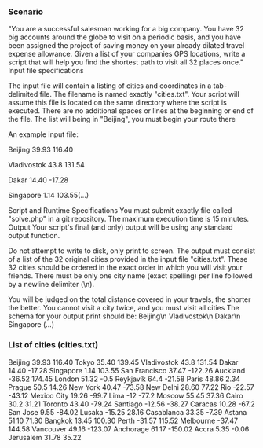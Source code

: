 ### Scenario

"You are a successful salesman working for a big company. You have 32 big
accounts around the globe to visit on a periodic basis, and you have been assigned the project
of saving money on your already dilated travel expense allowance. Given a list of your
companies GPS locations, write a script that will help you find the shortest path to visit all 32
places once."
Input file specifications

The input file will contain a listing of cities and coordinates in a 
tab-delimited file.
The filename is named exactly "cities.txt". Your script will assume this file is located on the same directory where the script is executed.
There are no additional spaces or lines at the beginning or end of the file. The list will being in "Beijing", you 
must begin your route there

An example input file:

Beijing 39.93 116.40

Vladivostok 43.8 131.54

Dakar 14.40 -17.28

Singapore 1.14 103.55(...)

Script and Runtime Specifications
You must submit exactly file called "solve.php" in a git repository. The maximum execution time is 15 minutes.
Output Your script's final (and only) output will be using any standard output function.

Do not attempt to write to disk, only print to screen. The output must consist of a list of the 32 original cities 
provided in the input file "cities.txt". These 32 cities should be ordered in the exact order in which you will visit
 your friends. There must be only one city name (exact spelling) per line followed by a newline delimiter (\n).

You will be judged on the total distance covered in your travels, the shorter the better. You cannot visit a city 
twice, and you must visit all cities The schema for your output print should be:
Beijing\n
Vladivostok\n
Dakar\n
Singapore (...)

### List of cities (cities.txt)

Beijing 39.93 116.40
Tokyo 35.40 139.45
Vladivostok 43.8 131.54
Dakar 14.40 -17.28
Singapore 1.14 103.55
San Francisco 37.47 -122.26
Auckland -36.52 174.45
London 51.32 -0.5
Reykjavík 64.4 -21.58
Paris 48.86 2.34
Prague 50.5 14.26
New York 40.47 -73.58
New Delhi 28.60 77.22
Rio -22.57 -43.12
Mexico City 19.26 -99.7
Lima -12 -77.2
Moscow 55.45 37.36
Cairo 30.2 31.21
Toronto 43.40 -79.24
Santiago -12.56 -38.27
Caracas 10.28 -67.2
San Jose 9.55 -84.02
Lusaka -15.25 28.16
Casablanca 33.35 -7.39
Astana 51.10 71.30
Bangkok 13.45 100.30
Perth -31.57 115.52
Melbourne -37.47 144.58
Vancouver 49.16 -123.07
Anchorage 61.17 -150.02
Accra 5.35 -0.06
Jerusalem 31.78 35.22
